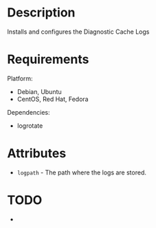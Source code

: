 Description
===========

Installs and configures the Diagnostic Cache Logs

Requirements
============

Platform: 

* Debian, Ubuntu
* CentOS, Red Hat, Fedora

Dependencies:

* logrotate

Attributes
==========

* `logpath` - The path where the logs are stored.

TODO
====

*
